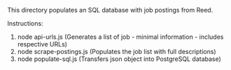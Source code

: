 This directory populates an SQL database with job postings from Reed.

Instructions:
1) node api-urls.js (Generates a list of job - minimal information - includes respective URLs)
2) node scrape-postings.js (Populates the job list with full descriptions)
3) node populate-sql.js (Transfers json object into PostgreSQL database)